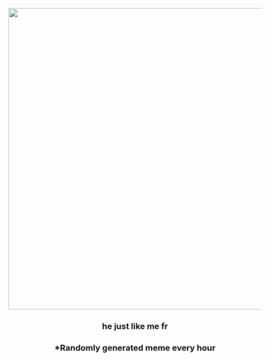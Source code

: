 <p align="center">
        <img src="https://i.redd.it/3qo5z6npls891.jpg" width="600" height="600">
        </p>
        <h3 align="center">he just like me fr</h3>
        <h3 align="center">*Randomly generated meme every hour</h3>
    